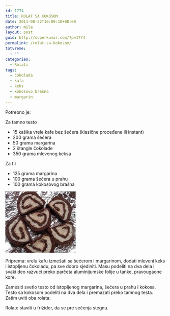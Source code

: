 ```yaml
---
id: 1774
title: ROLAT SA KOKOSOM
date: 2011-08-22T10:09:10+00:00
author: mila
layout: post
guid: http://superkuvar.com/?p=1774
permalink: /rolat-sa-kokosom/
totvreme:
  - ""
categories:
  - Rolati
tags:
  - čokolada
  - kafa
  - keks
  - kokosovo brašno
  - margarin
---
```

Potrebno je:

Za tamno testo

  * 15 kašika vrele kafe bez šećera (klasične proceđene ili instant)
  * 200 grama šećera
  * 50 grama margarina
  * 2 štangle čokolade
  * 350 grama mlevenog keksa

Za fil

  * 125 grama margarina
  * 100 grama šećera u prahu
  * 100 grama kokosovog brašna

<img class="alignnone size-full wp-image-1779" title="kokosrolat" src="/wp-content/uploads/2011/08/kokosrolat1-e1314008275905.jpg" alt="" width="221" height="192" /> 

Priprema: vrelu kafu izmešati sa šećerom i margarinom, dodati mleveni keks i istopljenu čokoladu, pa sve dobro sjediniti. Masu podeliti na dva dela i svaki deo razvući preko parčeta aluminijumske folije u tanke, pravougaone kore.

Zamesiti svetlo testo od istopljenog margarina, šećera u prahu i kokosa. Testo sa kokosom podeliti na dva dela i premazati preko tamnog testa. Zatim uviti oba rolata.

Rolate staviti u frižider, da se pre sečenja stegnu.